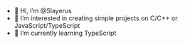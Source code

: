 - 👋 Hi, I’m @Slayerus
- 👀 I’m interested in creating simple projects on C/C++ or JavaScript/TypeScript
- 🌱 I’m currently learning TypeScript

<!---
Slayerus/Slayerus is a ✨ special ✨ repository because its `README.md` (this file) appears on your GitHub profile.
You can click the Preview link to take a look at your changes.
--->
